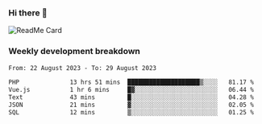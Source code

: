 ### Hi there 👋

<!--
**itzcy/itzcy** is a ✨ _special_ ✨ repository because its `README.md` (this file) appears on your GitHub profile.

Here are some ideas to get you started:

- 🔭 I’m currently working on ...
- 🌱 I’m currently learning ...
- 👯 I’m looking to collaborate on ...
- 🤔 I’m looking for help with ...
- 💬 Ask me about ...
- 📫 How to reach me: ...
- 😄 Pronouns: ...
- ⚡ Fun fact: ...
-->
![ReadMe Card](https://github-readme-stats.vercel.app/api?username=itzcy&show_icons=true&title_color=2d3198&icon_color=797cb8&text_color=24292e&bg_color=f6f8fa)

### Weekly development breakdown
<!--START_SECTION:waka-->

```txt
From: 22 August 2023 - To: 29 August 2023

PHP              13 hrs 51 mins  ████████████████████▒░░░░   81.17 %
Vue.js           1 hr 6 mins     █▓░░░░░░░░░░░░░░░░░░░░░░░   06.44 %
Text             43 mins         █░░░░░░░░░░░░░░░░░░░░░░░░   04.28 %
JSON             21 mins         ▓░░░░░░░░░░░░░░░░░░░░░░░░   02.05 %
SQL              12 mins         ▒░░░░░░░░░░░░░░░░░░░░░░░░   01.25 %
```

<!--END_SECTION:waka-->

